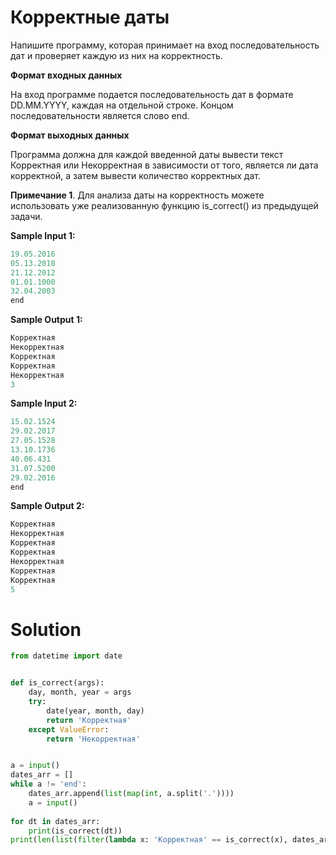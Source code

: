 # Корректные даты

Напишите программу, которая принимает на вход последовательность дат и проверяет каждую из них на корректность.

**Формат входных данных**

На вход программе подается последовательность дат в формате DD.MM.YYYY, каждая на отдельной строке. Концом
последовательности является слово end.

**Формат выходных данных**

Программа должна для каждой введенной даты вывести текст Корректная или Некорректная в зависимости от того, является ли
дата корректной, а затем вывести количество корректных дат.

**Примечание 1**. Для анализа даты на корректность можете использовать уже реализованную функцию is_correct() из
предыдущей задачи.

**Sample Input 1:**

```python
19.05.2016
05.13.2010
21.12.2012
01.01.1000
32.04.2003
end
```

**Sample Output 1:**

```python
Корректная
Некорректная
Корректная
Корректная
Некорректная
3
```

**Sample Input 2:**

```python
15.02.1524
29.02.2017
27.05.1528
13.10.1736
40.06.431
31.07.5200
29.02.2016
end
```

**Sample Output 2:**

```python
Корректная
Некорректная
Корректная
Корректная
Некорректная
Корректная
Корректная
5
```

# Solution

```python
from datetime import date


def is_correct(args):
    day, month, year = args
    try:
        date(year, month, day)
        return 'Корректная'
    except ValueError:
        return 'Некорректная'


a = input()
dates_arr = []
while a != 'end':
    dates_arr.append(list(map(int, a.split('.'))))
    a = input()
    
for dt in dates_arr:
    print(is_correct(dt))
print(len(list(filter(lambda x: 'Корректная' == is_correct(x), dates_arr))))
```